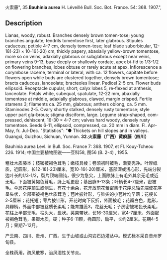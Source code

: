 火索藤",
35.**Bauhinia aurea** H. Léveillé Bull. Soc. Bot. France. 54: 368. 1907.",

## Description
Lianas, woody, robust. Branches densely brown tomen-tose; young branches angulate; tendrils tomentose first, later glabrous. Stipules caducous; petiole 4-7 cm, densely tomen-tose; leaf blade suborbicular, 12-18(-23) × 10-16(-20) cm, thickly papery, abaxially yellow-brown tomentose, more so on veins, adaxially glabrous or subglabrous except near veins, primary veins 9-13, base deeply or shallowly cordate, apex bi-fid to 1/3-1/2 on flowering branches, lobes obtuse or rarely acute at apex. Inflorescence a corymbose raceme, terminal or lateral, with ca. 12 flowers, capitate before flowers open while buds are clustered together, densely brown tomentose; bracts caducous, lanceolate; bracteoles linear. Pedicel 2-5 cm. Flower buds ellipsoid. Receptacle cupular, short; calyx lobes 5, re-flexed at anthesis, lanceolate. Petals white, subequal, spatulate, 12-22 mm, abaxially tomentose at middle, adaxially glabrous, clawed, margin crisped. Fertile stamens 3; filaments ca. 25 mm, glabrous; anthers oblong, ca. 5 mm. Staminodes 2-5. Ovary shortly stalked, densely rusty tomentose; style upper part gla-brous; stigma disciform, large. Legume strap-shaped, com-pressed, dehiscent, 16-30 × 4-7 cm; valves hard woody, densely rusty tomentose. Seeds 6-11, ellipsoid, compressed, ca. 20 mm in diam. Fl. Apr-May, fr. Jul-Dec.
  "Statistics": "● Thickets on hill slopes and in valleys. Guangxi, Guizhou, Sichuan, Yunnan.
**32.火索藤（广西）黄麻藤（四川）**

Bauhinia aurea Levl. in Bull. Soc. France 7: 368. 1907, et Fl. Kouy-Tcheou 226. 1914; 中国主要植物图说——豆科58, 图56 (B. 2-4) , 1955.

粗壮木质藤本；枝密被褐色茸毛；嫩枝具棱；卷须初时被毛，渐变秃净。叶厚纸质，近圆形，长12-18(-23)厘米，宽10-16(-20)厘米，基部深或浅心形，先端分裂达叶长的1/3-1/2，裂片顶端圆钝，很少为急尖，上面除脉上有毛外其余无毛或近无毛，下面被黄褐色茸毛，脉上毛更密；基出脉9-13条；叶柄长4-7厘米，密被毛。伞房花序顶生或侧生，有花十余朵，花开放前花蕾密集于花序总轴先端使花序呈头状，全部密被褐色丝质茸毛；苞片披针形，与锥尖的小苞片均早落；花梗长2-5厘米；花托短；萼片披针形，开花时向下反折，外面被毛；花瓣白色，匙形，具瓣柄，外面中部被丝质长柔毛；能育雄蕊3，花丝无毛；子房密被褐色长柔毛，花柱上半部无毛，柱头大，盘状。荚果带状，长16-30厘米，宽4-7厘米，外面密被褐色茸毛，果瓣木质，硬；种子6-11颗，椭圆形，扁平，长约2厘米。花期4-5月；果期7-12月。

产云南、四川、贵州、广西。生于山坡或山沟岩石边灌丛中。模式标本采自贵州罗甸县。

全株药用，疏风散寒，治风湿性关节炎。
